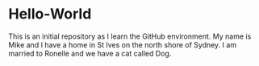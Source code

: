 # Hello-World
This is an initial repository as I learn the GitHub environment.
My name is Mike and I have a home in St Ives on the north shore of Sydney.
I am married to Ronelle and we have a cat called Dog.
